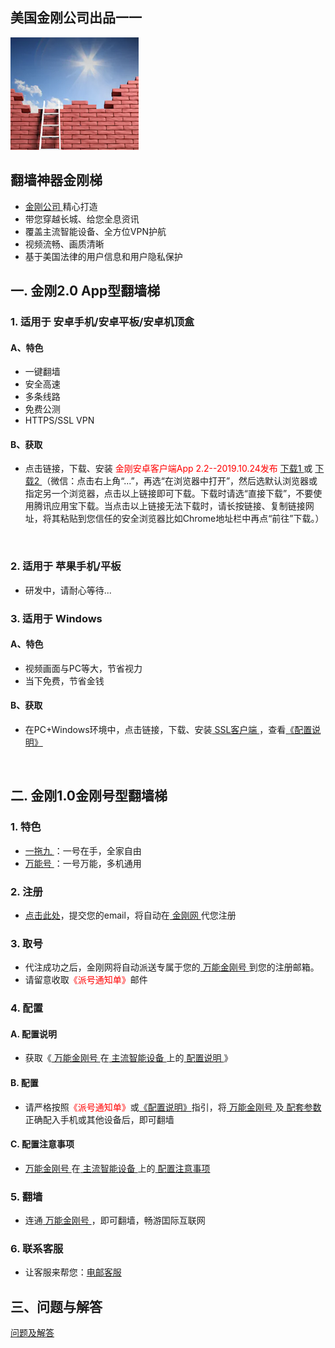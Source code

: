 ## 美国金刚公司出品一一

![image](l-w-s-athird.png)


## 翻墙神器金刚梯<br> 
- [ 金刚公司 ](https://a2zitpro.github.io/web/金刚公司)精心打造<br> 
- 带您穿越长城、给您全息资讯<br> 
- 覆盖主流智能设备、全方位VPN护航<br> 
- 视频流畅、画质清晰<br> 
- 基于美国法律的用户信息和用户隐私保护<br> 

## 一. 金刚2.0 App型翻墙梯

### 1. 适用于 安卓手机/安卓平板/安卓机顶盒
#### A、特色
- 一键翻墙
- 安全高速 
- 多条线路 
- 免费公测 
- HTTPS/SSL VPN

#### B、获取
- 点击链接，下载、安装<font color="Red"> 金刚安卓客户端App 2.2--2019.10.24发布 </font>[ 下载1 ](https://github.com/a2zitpro/client/releases/download/latest/app-prod-release.apk) 或 [ 下载2 ](https://myfasttrack.org/midman/dl_an_1358.php) （微信：点击右上角“...”，再选“在浏览器中打开”，然后选默认浏览器或指定另一个浏览器，点击以上链接即可下载。下载时请选“直接下载”，不要使用腾讯应用宝下载。当点击以上链接无法下载时，请长按链接、复制链接网址，将其粘贴到您信任的安全浏览器比如Chrome地址栏中再点“前往”下载。）
<br>

### 2. 适用于 苹果手机/平板
- 研发中，请耐心等待...

### 3. 适用于 Windows
#### A、特色
- 视频画面与PC等大，节省视力
- 当下免费，节省金钱

#### B、获取
- 在PC+Windows环境中，点击链接，下载、安装[ SSL客户端 ](https://a2zitpro.github.io/web/win)，查看[《配置说明》](https://a2zitpro.github.io/web/win)<br>
<br>

## 二. 金刚1.0金刚号型翻墙梯
### 1. 特色

- [ 一拖九 ](https://a2zitpro.github.io/web/一拖九)：一号在手，全家自由
- [ 万能号 ](https://a2zitpro.github.io/web/万能金刚号)：一号万能，多机通用
 

### 2. 注册

- [点击此处](https://a2zitpro.github.io/web/l2_reg)，提交您的email，将自动在[ 金刚网 ](https://a2zitpro.github.io/web/金刚中文网)代您注册

### 3. 取号
- 代注成功之后，金刚网将自动派送专属于您的[ 万能金刚号 ](https://a2zitpro.github.io/web/万能金刚号)到您的注册邮箱。
- 请留意收取<font color="Red">《派号通知单》</font>邮件

### 4. 配置
#### A. 配置说明

- 获取《[ 万能金刚号 ](https://a2zitpro.github.io/web/万能金刚号)在[ 主流智能设备 ](https://a2zitpro.github.io/web/万能金刚号)上的[ 配置说明 ](https://a2zitpro.github.io/web/配置说明)》<br>


#### B. 配置
- 请严格按照<font color="Red">《派号通知单》</font>或[《配置说明》](https://a2zitpro.github.io/web/配置说明)指引，将[ 万能金刚号 ](https://a2zitpro.github.io/web/万能金刚号) 及[ 配套参数 ](https://a2zitpro.github.io/web/金刚号的配套参数)正确配入手机或其他设备后，即可翻墙

#### C. 配置注意事项

- [ 万能金刚号 ](https://a2zitpro.github.io/web/万能金刚号)在[ 主流智能设备 ](https://a2zitpro.github.io/web/万能金刚号)上的[ 配置注意事项 ](https://a2zitpro.github.io/web/配置注意事项)<br>

### 5. 翻墙

- 连通[ 万能金刚号 ](https://a2zitpro.github.io/web/万能金刚号)，即可翻墙，畅游囯际互联网

### 6. 联系客服
  - 让客服来帮您：[电邮客服](mailto:cs@a2zitpro.com)

## 三、问题与解答
[问题及解答](https://a2zitpro.github.io/web/列表-问题与解答)
